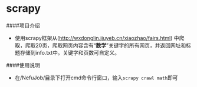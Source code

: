 # scrapy

####项目介绍
- 使用scrapy框架从(http://wxdonglin.jiuyeb.cn/xiaozhao/fairs.html) 中爬取，爬取20页，爬取网页内容含有“**数学**”关键字的所有网页，并返回网址和标题存储到info.txt中。关键字和页数可自定义。

####使用说明
- 在/NefuJob/目录下打开cmd命令行窗口，输入```scrapy crawl math```即可
